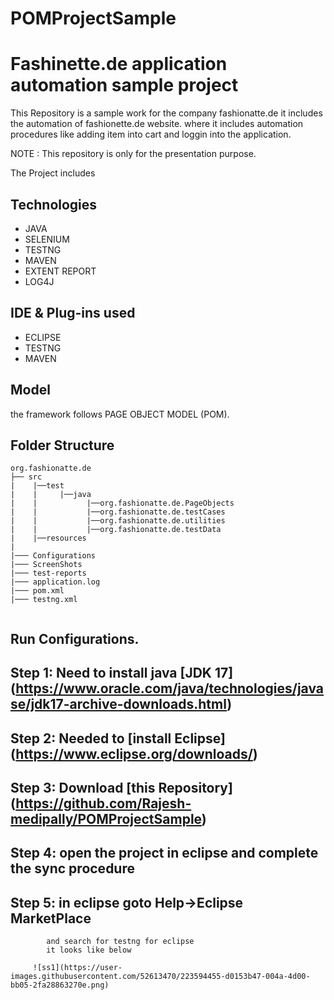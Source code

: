 # POMProjectSample
# Fashinette.de application automation sample project
This Repository is a sample work for the company fashionatte.de 
it includes the automation of fashionette.de website. 
where it includes automation procedures like adding item into cart and loggin into the application.

NOTE : This repository is only for the presentation purpose.

The Project includes
## Technologies
- JAVA
- SELENIUM
- TESTNG
- MAVEN
- EXTENT REPORT
- LOG4J 

## IDE & Plug-ins used
- ECLIPSE
- TESTNG
- MAVEN

## Model
the framework follows PAGE OBJECT MODEL (POM).

## Folder Structure
```
org.fashionatte.de
├── src
|    |──test
|    |     |──java
|    |           |──org.fashionatte.de.PageObjects
|    |           |──org.fashionatte.de.testCases
|    |           |──org.fashionatte.de.utilities
|    |           |──org.fashionatte.de.testData
|    |──resources
|            
|─── Configurations            
|─── ScreenShots            
|─── test-reports            
|─── application.log            
|─── pom.xml            
|─── testng.xml                     
                       
```

## Run Configurations.

## Step 1: Need to install java [JDK 17] (https://www.oracle.com/java/technologies/javase/jdk17-archive-downloads.html)
## Step 2: Needed to [install Eclipse] (https://www.eclipse.org/downloads/)
## Step 3: Download [this Repository] (https://github.com/Rajesh-medipally/POMProjectSample)
## Step 4: open the project in eclipse and complete the sync procedure
## Step 5: in eclipse goto Help->Eclipse MarketPlace
            and search for testng for eclipse
            it looks like below
            
         ![ss1](https://user-images.githubusercontent.com/52613470/223594455-d0153b47-004a-4d00-bb05-2fa28863270e.png)

